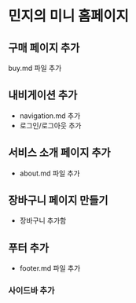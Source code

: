 # 민지의 미니 홈페이지

## 구매 페이지 추가
buy.md 파일 추가

## 내비게이션 추가
- navigation.md 추가
- 로그인/로그아웃 추가

## 서비스 소개 페이지 추가
- about.md 파일 추가

## 장바구니 페이지 만들기
- 장바구니 추가함

## 푸터 추가
- footer.md 파일 추가

### 사이드바 추가